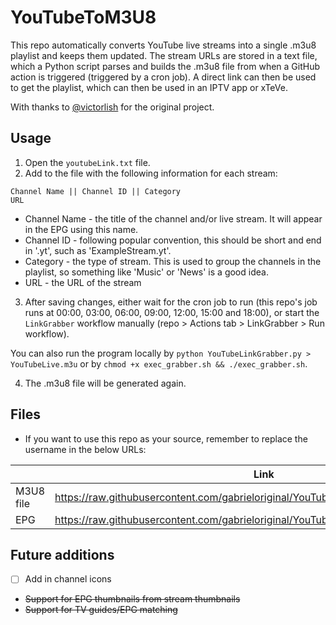 # YouTubeToM3U8
This repo automatically converts YouTube live streams into a single .m3u8 playlist and keeps them updated. The stream URLs are stored in a text file, which a Python script parses and builds the .m3u8 file from when a GitHub action is triggered (triggered by a cron job). A direct link can then be used to get the playlist, which can then be used in an IPTV app or xTeVe.

With thanks to [@victorlish](https://github.com/victorlish/YouTubeLinkGrabber) for the original project.

## Usage
1. Open the `youtubeLink.txt` file.
2. Add to the file with the following information for each stream:
```
Channel Name || Channel ID || Category
URL
``` 
- Channel Name - the title of the channel and/or live stream. It will appear in the EPG using this name.
- Channel ID - following popular convention, this should be short and end in '.yt', such as 'ExampleStream.yt'.
- Category - the type of stream. This is used to group the channels in the playlist, so something like 'Music' or 'News' is a good idea.
- URL - the URL of the stream

3. After saving changes, either wait for the cron job to run (this repo's job runs at 00:00, 03:00, 06:00, 09:00, 12:00, 15:00 and 18:00), or start the `LinkGrabber` workflow manually (repo > Actions tab > LinkGrabber > Run workflow).

You can also run the program locally by `python YouTubeLinkGrabber.py > YouTubeLive.m3u` or by `chmod +x exec_grabber.sh && ./exec_grabber.sh`.

4. The .m3u8 file will be generated again.

## Files
- If you want to use this repo as your source, remember to replace the username in the below URLs:
  
|           | Link                                                                       |
|-----------|----------------------------------------------------------------------------|
| M3U8 file | https://raw.githubusercontent.com/gabrieloriginal/YouTubeToM3U8/main/youtube.m3u8 |
| EPG       | https://raw.githubusercontent.com/gabrieloriginal/YouTubeToM3U8/main/epg.xml      |


## Future additions
- [ ] Add in channel icons
- ~~Support for EPG thumbnails from stream thumbnails~~
- ~~Support for TV guides/EPG matching~~
